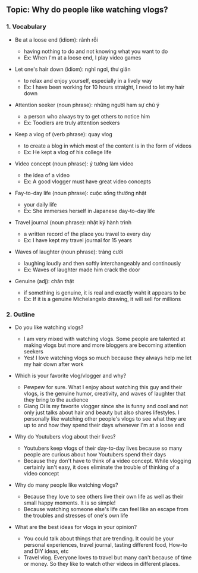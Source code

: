 ## Topic: Why do people like watching vlogs?

### 1. Vocabulary
- Be at a loose end (idiom): rãnh rỗi
  + having nothing to do and not knowing what you want to do
  + Ex: When I'm at a loose end, I play video games

- Let one's hair down (idiom): nghỉ ngơi, thư giãn
  + to relax and enjoy yourself, especially in a lively way
  + Ex: I have been working for 10 hours straight, I need to let my hair down

- Attention seeker (noun phrase): những người ham sự chú ý
  + a person who always try to get others to notice him
  + Ex: Toodlers are truly attention seekers

- Keep a vlog of (verb phrase): quay vlog
  + to create a blog in which most of the content is in the form of videos
  + Ex: He kept a vlog of his college life

- Video concept (noun phrase): ý tưởng làm video
  + the idea of a video
  + Ex: A good vlogger must have great video concepts

- Fay-to-day life (noun phrase): cuộc sống thường nhật
  + your daily life
  + Ex: She immerses herself in Japanese day-to-day life

- Travel journal (noun phrase): nhật ký hành trình
  + a written record of the place you travel to every day
  + Ex: I have kept my travel journal for 15 years

- Waves of laughter (noun phrase): tràng cười
  + laughing loudly and then softly interchangeably and continously
  + Ex: Waves of laughter made him crack the door

- Genuine (adj): chân thật
  + if something is genuine, it is real and exactly waht it appears to be
  + Ex: If it is a genuine Michelangelo drawing, it will sell for millions

### 2. Outline
- Do you like watching vlogs?
  + I am very mixed with watching vlogs. Some people are talented at making vlogs but more and more bloggers are becoming attention seekers
  + Yes! I love watching vlogs so much because they always help me let my hair down after work

- Which is your favorite vlog/vlogger and why?
  + Pewpew for sure. What I enjoy about watching this guy and their vlogs, is the genuine humor, creativity, and waves of laughter that they bring to the audience
  + Giang Oi is my favorite vlogger since she is funny and cool and not only just talks about hair and beauty but also shares lifestyles. I personally like watching other people's vlogs to see what they are up to and how they spend their days whenever I'm at a loose end

- Why do Youtubers vlog about their lives?
  + Youtubers keep vlogs of their day-to-day lives because so many people are curious about how Youtubers spend their days
  + Because they don't have to think of a video concept. While vlogging certainly isn't easy, it does eliminate the trouble of thinking of a video concept

- Why do many people like watching vlogs?
  + Because they love to see others live their own life as well as their small happy moments. It is so simple!
  + Because watching someone else's life can feel like an escape from the troubles and stresses of one's own life

- What are the best ideas for vlogs in your opinion?
  + You could talk about things that are trending. It could be your personal experiences, travel journal, tasting different food, How-to and DIY ideas, etc
  + Travel vlog. Everyone loves to travel but many can't because of time or money. So they like to watch other videos in different places.